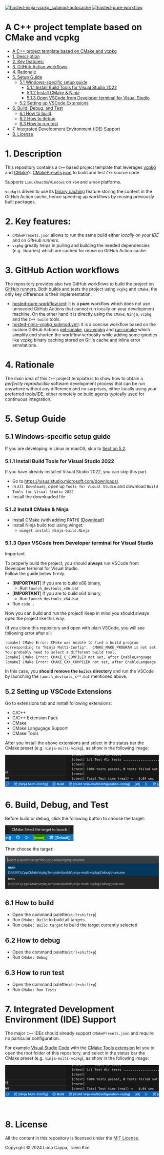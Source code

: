 [![hosted-ninja-vcpkg_submod-autocache](https://github.com/sappho192/CppCMakeVcpkgTemplate/actions/workflows/hosted-ninja-vcpkg_submod.yml/badge.svg)](https://github.com/sappho192/CppCMakeVcpkgTemplate/actions/workflows/hosted-ninja-vcpkg_submod.yml)
[![hosted-pure-workflow](https://github.com/sappho192/CppCMakeVcpkgTemplate/actions/workflows/hosted-pure-workflow.yml/badge.svg)](https://github.com/sappho192/CppCMakeVcpkgTemplate/actions/workflows/hosted-pure-workflow.yml)

# A C++ project template based on CMake and vcpkg

- [A C++ project template based on CMake and vcpkg](#a-c-project-template-based-on-cmake-and-vcpkg)
- [1. Description](#1-description)
- [2. Key features:](#2-key-features)
- [3. GitHub Action workflows](#3-github-action-workflows)
- [4. Rationale](#4-rationale)
- [5. Setup Guide](#5-setup-guide)
  - [5.1 Windows-specific setup guide](#51-windows-specific-setup-guide)
    - [5.1.1 Install Build Tools for Visual Studio 2022](#511-install-build-tools-for-visual-studio-2022)
    - [5.1.2 Install CMake \& Ninja](#512-install-cmake--ninja)
    - [5.1.3 Open VSCode from Developer terminal for Visual Studio](#513-open-vscode-from-developer-terminal-for-visual-studio)
  - [5.2 Setting up VSCode Extensions](#52-setting-up-vscode-extensions)
- [6. Build, Debug, and Test](#6-build-debug-and-test)
  - [6.1 How to build](#61-how-to-build)
  - [6.2 How to debug](#62-how-to-debug)
  - [6.3 How to run test](#63-how-to-run-test)
- [7. Integrated Development Environment (IDE) Support](#7-integrated-development-environment-ide-support)
- [8. License](#8-license)

# 1. Description

This repository contains a `C++` based project template that leverages [vcpkg](https://github.com/microsoft/vcpkg) and [CMake](https://www.cmake.org)'s [CMakePresets.json](https://cmake.org/cmake/help/latest/manual/cmake-presets.7.html) to build and test `C++` source code.

Supports `Linux`/`macOS`/`Windows` on `x64` and `arm64` platforms.

`vcpkg` is driven to use its [binary caching](https://learn.microsoft.com/en-us/vcpkg/users/binarycaching) feature storing the content in the GitHub Action cache, hence speeding up workflows by reusing previously built packages.

# 2. Key features:

- `CMakePresets.json` allows to run the same build either _locally on your IDE_ and on _GitHub runners_.
- `vcpkg` greatly helps in pulling and building the needed dependencies (e.g. libraries) which are cached for reuse on GitHub Action cache.

# 3. GitHub Action workflows

The repository provides also two GitHub workflows to build the project on [GitHub runners](https://github.com/actions/runner). Both builds and tests the project using `vcpkg` and `CMake`, the only key difference is their implementation:

- [hosted-pure-workflow.yml](.github/workflows/hosted-pure-workflow.yml): it is a __pure__ workflow which does not use unneeded GitHub Actions that cannot run locally on your development machine. On the other hand it is directly using the `CMake`, `Ninja`, `vcpkg` and the `C++ build` tools.
- [hosted-ninja-vcpkg_submod.yml](.github/workflows/hosted-ninja-vcpkg_submod.yml): it is a concise workflow based on the custom GitHub Actions [get-cmake](https://github.com/lukka/get-cmake), [run-vcpkg](https://github.com/lukka/run-vcpkg) and [run-cmake](https://github.com/lukka/run-cmake) which simplify and shorten the workflow verbosity while adding some goodies like vcpkg binary caching stored on GH's cache and inline error annotations.

# 4. Rationale

The main idea of this `C++` project template is to show how to obtain a _perfectly reproducible_ software development process that can be run anywhere without any difference and no surprises, either locally using your preferred tools/IDE, either remotely on build agents typically used for continuous integration.

# 5. Setup Guide

## 5.1 Windows-specific setup guide

If you are developing in Linux or macOS, skip to [Section 5.2](#52-setting-up-vscode-extensions).

### 5.1.1 Install Build Tools for Visual Studio 2022

If you have already installed Visual Studio 2022, you can skip this part.

- Go to https://visualstudio.microsoft.com/downloads/
- In `All Downloads`, open up `Tools for Visual Studio` and download `Build Tools for Visual Studio 2022`
- Install the downloaded file

### 5.1.2 Install CMake & Ninja

- Install CMake (with adding PATH) [[Download](https://cmake.org/download/)]
- Install Ninja build tool using winget:
  - `winget install Ninja-build.Ninja`

### 5.1.3 Open VSCode from Developer terminal for Visual Studio

> [!IMPORTANT]  
> To properly build the project, you should **always** run VSCode from Developer terminal for Visual Studio.  
> Follow the guide below firmly.  

- [**IMPORTANT**] If you are to build x86 binary,
  - Run `launch_devtools_x86.bat`
- [**IMPORTANT**] If you are to build x64 binary,
  - Run `launch_devtools_x64.bat`
- Run `code .`

Now you can build and run the project! Keep in mind you should always open the project like this way.

(If you clone this repository and open with plain VSCode, you will see following error after all:

```
[cmake] CMake Error: CMake was unable to find a build program corresponding to "Ninja Multi-Config".  CMAKE_MAKE_PROGRAM is not set.  You probably need to select a different build tool.
[cmake] CMake Error: CMAKE_C_COMPILER not set, after EnableLanguage
[cmake] CMake Error: CMAKE_CXX_COMPILER not set, after EnableLanguage
```

In this case, you **should remove the `builds` directory** and run the VSCode by launching the `launch_devtools_x**.bat` mentioned above.

## 5.2 Setting up VSCode Extensions

Go to extensions tab and install following extensions:

- C/C++
- C/C++ Extension Pack
- CMake
- CMake Langugage Support
- CMake Tools

After you install the above extensions and select in the status bar the CMake preset (e.g. `ninja-multi-vcpkg`), as show in the following image:

![CMake's preset selection in the status bar of Visual Studio Code](./img/vscode_cmakepresets_selection.png)

# 6. Build, Debug, and Test

Before build or debug, click the following button to choose the target:

![CMake's project selection in the status bar of Visual Studio Code](./img/vscode_target_selection.png)

Then choose the target:

![CMake's project selection in the status bar of Visual Studio Code (2)](./img/vscode_target_selection_2.png)

## 6.1 How to build

- Open the command palette(`ctrl+shift+p`)
- Run `CMake: Build` to build all targets
- Run `CMake: Build target` to build the target currently selected

## 6.2 How to debug

- Open the command palette(`ctrl+shift+p`)
- Run `CMake: Debug`

## 6.3 How to run test

- Open the command palette(`ctrl+shift+p`)
- Run `CMake: Run Tests`

# 7. Integrated Development Environment (IDE) Support

The major `C++` IDEs should already support `CMakePresets.json` and require no particular configuration.

For example [Visual Studio Code](https://code.visualstudio.com/) with the [CMake Tools extension](https://marketplace.visualstudio.com/items?itemName=ms-vscode.cmake-tools) let you to open the root folder of this repository, and select in the status bar the CMake preset (e.g. `ninja-multi-vcpkg`), as show in the following image:

![CMake's preset selection in the status bar of Visual Studio Code](./img/vscode_cmakepresets_selection.png)

<br>

# 8. License

All the content in this repository is licensed under the [MIT License](LICENSE.txt).

Copyright © 2024 Luca Cappa, Taein Kim
